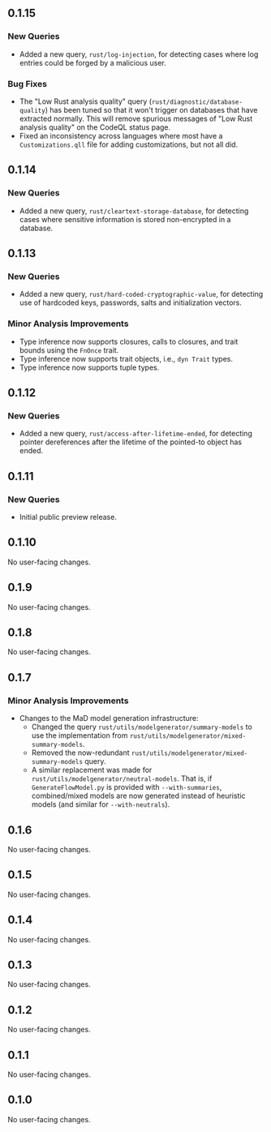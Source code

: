 ## 0.1.15

### New Queries

* Added a new query, `rust/log-injection`, for detecting cases where log entries could be forged by a malicious user.

### Bug Fixes

* The "Low Rust analysis quality" query (`rust/diagnostic/database-quality`) has been tuned so that it won't trigger on databases that have extracted normally. This will remove spurious messages of "Low Rust analysis quality" on the CodeQL status page.
* Fixed an inconsistency across languages where most have a `Customizations.qll` file for adding customizations, but not all did.

## 0.1.14

### New Queries

* Added a new query, `rust/cleartext-storage-database`, for detecting cases where sensitive information is stored non-encrypted in a database.

## 0.1.13

### New Queries

* Added a new query, `rust/hard-coded-cryptographic-value`, for detecting use of hardcoded keys, passwords, salts and initialization vectors.

### Minor Analysis Improvements

* Type inference now supports closures, calls to closures, and trait bounds
  using the `FnOnce` trait.
* Type inference now supports trait objects, i.e., `dyn Trait` types.
* Type inference now supports tuple types.

## 0.1.12

### New Queries

* Added a new query, `rust/access-after-lifetime-ended`, for detecting pointer dereferences after the lifetime of the pointed-to object has ended.

## 0.1.11

### New Queries

* Initial public preview release.

## 0.1.10

No user-facing changes.

## 0.1.9

No user-facing changes.

## 0.1.8

No user-facing changes.

## 0.1.7

### Minor Analysis Improvements

* Changes to the MaD model generation infrastructure:
  * Changed the query `rust/utils/modelgenerator/summary-models` to use the implementation from `rust/utils/modelgenerator/mixed-summary-models`.
  * Removed the now-redundant `rust/utils/modelgenerator/mixed-summary-models` query.
  * A similar replacement was made for `rust/utils/modelgenerator/neutral-models`. That is, if `GenerateFlowModel.py` is provided with `--with-summaries`, combined/mixed models are now generated instead of heuristic models (and similar for `--with-neutrals`).

## 0.1.6

No user-facing changes.

## 0.1.5

No user-facing changes.

## 0.1.4

No user-facing changes.

## 0.1.3

No user-facing changes.

## 0.1.2

No user-facing changes.

## 0.1.1

No user-facing changes.

## 0.1.0

No user-facing changes.
